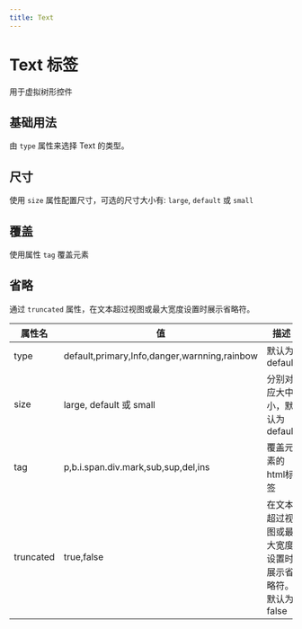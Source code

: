 ```yaml
---
title: Text
---
```


# Text 标签

用于虚拟树形控件

## 基础用法

由 `type` 属性来选择 Text 的类型。


<preview path="../examples/text/basic.vue" title="" description=""></preview>

## 尺寸

使用 `size` 属性配置尺寸，可选的尺寸大小有: `large`, `default` 或 `small`


<preview path="../examples/text/size.vue" title="" description=""></preview>

## 覆盖

使用属性 `tag` 覆盖元素

<preview path="../examples/text/tag.vue" title="" description=""></preview>

## 省略

通过 `truncated` 属性，在文本超过视图或最大宽度设置时展示省略符。

<preview path="../examples/text/truncated.vue" title="" description=""></preview>

| 属性名      | 值                                            | 描述                            |
|----------|----------------------------------------------|-------------------------------|
| type   | default,primary,Info,danger,warnning,rainbow | 默认为default                    |
| size | large, default 或 small                       | 分别对应大中小，默认为default            |
| tag   | p,b.i.span.div.mark,sub,sup,del,ins          | 覆盖元素的html标签                   |
| truncated   | true,false                                   | 在文本超过视图或最大宽度设置时展示省略符。默认为false |